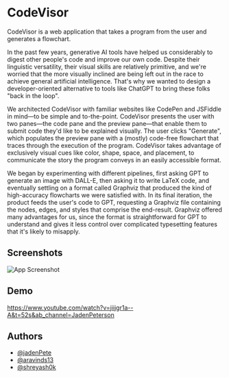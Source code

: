 
# CodeVisor
CodeVisor is a web application that takes a program from the user and generates a flowchart.

In the past few years, generative AI tools have helped us considerably to digest other people's code and improve our own code. Despite their linguistic versatility, their visual skills are relatively primitive, and we're worried that the more visually inclined are being left out in the race to achieve general artificial intelligence. That's why we wanted to design a developer-oriented alternative to tools like ChatGPT to bring these folks "back in the loop".

We architected CodeVisor with familiar websites like CodePen and JSFiddle in mind—to be simple and to-the-point. CodeVisor presents the user with two panes—the code pane and the preview pane—that enable them to submit code they'd like to be explained visually. The user clicks "Generate", which populates the preview pane with a (mostly) code-free flowchart that traces through the execution of the program. CodeVisor takes advantage of exclusively visual cues like color, shape, space, and placement, to communicate the story the program conveys in an easily accessible format.

We began by experimenting with different pipelines, first asking GPT to generate an image with DALL-E, then asking it to write LaTeX code, and eventually settling on a format called Graphviz that produced the kind of high-accuracy flowcharts we were satisfied with. In its final iteration, the product feeds the user's code to GPT, requesting a Graphviz file containing the nodes, edges, and styles that comprise the end-result. Graphviz offered many advantages for us, since the format is straightforward for GPT to understand and gives it less control over complicated typesetting features that it's likely to misapply.

## Screenshots

![App Screenshot](https://drive.google.com/file/d/1ZzvwgmJkPuxI8jKqxx_uaU_DByZhrR1-/view?usp=sharing)


## Demo

https://www.youtube.com/watch?v=jiijgr1a--A&t=52s&ab_channel=JadenPeterson


## Authors

- [@jadenPete](https://github.com/jadenPete)
- [@aravinds13](https://github.com/aravinds13)
- [@shreyash0k](https://github.com/shreyash0k/)
